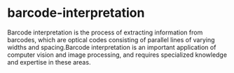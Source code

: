 # barcode-interpretation
Barcode interpretation is the process of extracting information from barcodes, which are optical codes consisting of parallel lines of varying widths and spacing.Barcode interpretation is an important application of computer vision and image processing, and requires specialized knowledge and expertise in these areas.
